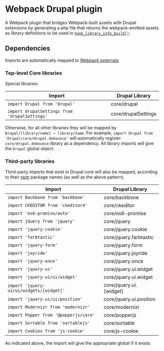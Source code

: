 # Webpack Drupal plugin

A Webpack plugin that bridges Webpack-built assets with Drupal extensions by
generating a php file that returns the webpack-emitted assets as library
definitions to be used in [`hook_library_info_build()`](https://api.drupal.org/apis/hook_library_info_build).

## Dependencies

Imports are automatically mapped to [Webpack externals](https://webpack.js.org/configuration/externals)

### Top-level Core libraries

Special libraries:

| Import                                        | Drupal Library      |
| --------------------------------------------- | ------------------- |
| `import Drupal from 'Drupal'`                 | core/drupal         |
| `import drupalSettings from 'drupalSettings'` | core/drupalSettings |

Otherwise, for all other libraries they will be mapped by
`Drupal/[library/name] → library/name`. For example,
`import Drupal from 'Drupal/core/drupal.debounce'` will automatically register
`core/drupal.debounce` library as a dependency. All library imports will give
the `Drupal` global object.

### Third-party libraries

Third-party imports that exist in Drupal core will also be mapped, according to
their [npm](https://npmjs.com/) package names (as well as the above pattern).

| Import                                   | Drupal Library          |
| ---------------------------------------- | ----------------------- |
| `import Backbone from 'backbone'`        | core/backbone           |
| `import CKEDITOR from 'ckeditor4'`       | core/ckeditor           |
| `import 'es6-promise/auto'`              | core/es6-promise        |
| `import jQuery from 'jquery'`            | core/jquery             |
| `import 'jquery-cookie'`                 | core/jquery.cookie      |
| `import 'farbtastic'`                    | core/jquery.farbtastic  |
| `import 'jquery-form'`                   | core/jquery.form        |
| `import 'joyride'`                       | core/jquery.joyride     |
| `import 'jquery-once'`                   | core/jquery.once        |
| `import 'jquery-ui'`                     | core/jquery.ui.widget   |
| `import 'jquery-ui/ui/widget'`           | core/jquery.ui.widget   |
| `import 'jquery-ui/ui/widgets/[widget]'` | core/jquery.ui.[widget] |
| `import 'jquery-ui/ui/position'`         | core/jquery.ui.position |
| `import Modernizr from 'modernizr'`      | core/modernizr          |
| `import Popper from '@popperjs/core'`    | core/popperjs           |
| `import Sortable from 'sortablejs'`      | core/sortable           |
| `import Cookies from 'js-cookie'`        | core/js-cookie          |

As indicated above, the import will give the appropriate global if it exists.
